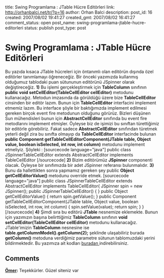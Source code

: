 title: Swing Programlama : JTable Hücre Editörleri
link: http://orhanbalci.net/tr/?p=16
author: Orhan Balci
description: 
post_id: 16
created: 2007/08/02 19:41:27
created_gmt: 2007/08/02 16:41:27
comment_status: open
post_name: swing-programlama-jtable-hucre-editorleri
status: publish
post_type: post

# Swing Programlama : JTable Hücre Editörleri

Bu yazıda kısaca JTable hücreleri için öntanımlı olan editörün dışında özel editörler tanımlamayı öğreneceğiz. Bir önceki yazımızda kullanmış olduğumuz tablodaki puan sütununun editörünü JSpinner olarak değiştireceğiz.  **1)** Bu işlemi gerçekleştirmek için **TableColumn** sınıfının **public void setCellEditor(TableCellEditor cellEditor)** metodunu kullanacağız. Metodun imzasında da görüldüğü üzere bize **TableCellEditor** cinsinden bir editör lazım. Bunun için **TableCellEditor** interfacini implement etmemiz lazım. Bu interface şöyle bir baktığımızda implement edilmesi gereken birçok event fire metodunun olduğunu görürüz. Bizleri düşünen Sun mühendisleri bunun için **AbstractCellEditor** sınıfında bu event fire metodlarını implement etmişler. Öyleyse biz de işimizi bu sınıftan türettiğimiz bir editörle görebiliriz. Fakat sadece **AbstractCellEditor** sınıfından türetmek yeterli değil zira bu sınıfta olmayıp da **TableCellEditor** interfacinde bulunan **public Component getTableCellEditorComponent(JTable table, Object value, boolean isSelected, int row, int column)** metodunu implement etmeliyiz. Şöyleki : [sourcecode language="java"] public class JSpinnerTableCellEditor extends AbstractCellEditor implements TableCellEditor [/sourcecode] **2)** Bizim editörümüz **JSpinner** componenti olacak. Öyleyse bir sınıfımızda bir adet JSpinner referansı bulunmalıdır. **3)** Bunu da hallettikten sonra yapmamız gereken şey public **Object getCellEditorValue()** metodunu override etmek. [sourcecode language="java"] public class JSpinnerTableCellEditor extends AbstractCellEditor implements TableCellEditor{ JSpinner spin = new JSpinner(); public JSpinnerTableCellEditor() { } public Object getCellEditorValue() { return spin.getValue(); } public Component getTableCellEditorComponent(JTable table, Object value, boolean isSelected, int row, int column) { spin.setValue(value); return spin; } } [/sourcecode] **4)** Şimdi sıra bu editörü **JTable** nesnemize eklemekte. Bunun için yazımızın başına belirttiğimiz **TableColumn** sınıfının **void setCellEditor(TableCellEditor cellEditor)** metodunu kullanacağız. JTable'imizin **TableColumn** nesnesine ise **table.getColumnModel().getColumn(2);** şeklinde ulaşabiliriz burada **getColumn()** metoduna verdiğimiz parametre sütunun tablomuzdaki yerini bildirmektedir. Bu yazımıza ait kodları [buradan ](/kod/jlistcustomcelleditor.rar)indirebilirsiniz.

## Comments

**[Ömer](#41624 "2015-02-03 23:34:21"):** Teşekkürler. Güzel siteniz var

